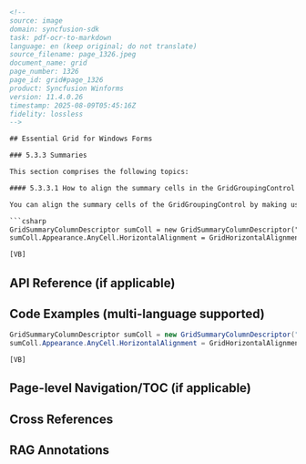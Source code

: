```html
<!-- 
source: image
domain: syncfusion-sdk
task: pdf-ocr-to-markdown
language: en (keep original; do not translate)
source_filename: page_1326.jpeg
document_name: grid
page_number: 1326
page_id: grid#page_1326
product: Syncfusion Winforms
version: 11.4.0.26
timestamp: 2025-08-09T05:45:16Z
fidelity: lossless
-->

## Essential Grid for Windows Forms

### 5.3.3 Summaries

This section comprises the following topics:

#### 5.3.3.1 How to align the summary cells in the GridGroupingControl

You can align the summary cells of the GridGroupingControl by making use of the `HorizontalAlignment` property, as shown below.

```csharp
GridSummaryColumnDescriptor sumColl = new GridSummaryColumnDescriptor("sumColl", SummaryType.DoubleAggregate, "Coll", "{Sum}");
sumColl.Appearance.AnyCell.HorizontalAlignment = GridHorizontalAlignment.Right;
```

```vb
[VB]
```

## API Reference (if applicable)

## Code Examples (multi-language supported)

```csharp
GridSummaryColumnDescriptor sumColl = new GridSummaryColumnDescriptor("sumColl", SummaryType.DoubleAggregate, "Coll", "{Sum}");
sumColl.Appearance.AnyCell.HorizontalAlignment = GridHorizontalAlignment.Right;
```

```vb
[VB]
```

## Page-level Navigation/TOC (if applicable)

## Cross References

## RAG Annotations
<!-- tags: [product, module, control, api, version?] keywords: [GridGroupingControl, SummaryColumnDescriptor, HorizontalAlignment, DoubleAggregate, GridHorizontalAlignment] -->
```
